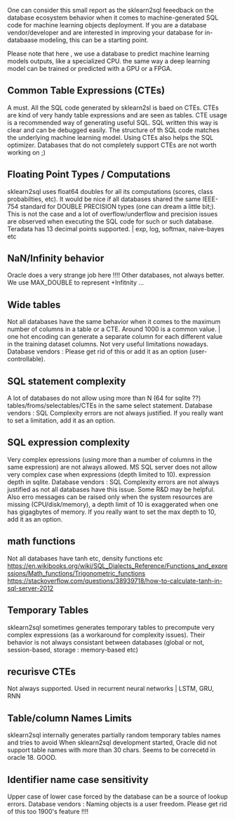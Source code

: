 
One can consider this small report as the sklearn2sql feeedback on the database ecosystem behavior when it comes to machine-generated SQL code for machine learning objects deployment. If you are a database vendor/developer and are interested in improving your database for in-databaase modeling, this can be a starting point.

Please note that here , we use a database to predict machine learning models outputs, like a specialized CPU. the same way a deep learning model can be trained or predicted with a GPU or a FPGA.

## Common Table Expressions (CTEs)

A must. All the SQL code generated by sklearn2sl is baed on CTEs. CTEs are kind of very handy table expressions and are seen as tables. CTE usage is a recommended way of generating useful SQL. SQL written this way is clear and can be debugged easily. The structure of th SQL code matches the underlying machine learning model. Using CTEs also helps the SQL optimizer. Databases that do not completely support CTEs are not worth working on ;)

## Floating Point Types / Computations

sklearn2sql uses float64 doubles for all its computations (scores, class probabilties, etc). It would be nice if all databases shared the same IEEE-754 standard for DOUBLE PRECISION types (one can dream a little bit;). This is not the case and a lot of overflow/underflow and precision issues are observed when executing the SQL code for such or such database. Teradata has 13 decimal points supported. | exp, log, softmax, naive-bayes etc

## NaN/Infinity behavior
Oracle does a very strange job here !!!! Other databases, not always better. We use MAX_DOUBLE to represent +Infitnity ...

## Wide tables

Not all databases have the same behavior when it comes to the maximum number of columns in a table or a CTE. Around 1000 is a common value. | one hot encoding can generate a separate column for each different value in the training dataset columns. Not very useful limitations nowadays. Database vendors : Please get rid of this or add it as an option (user-controllable).

## SQL statement complexity

A lot of databases do not allow using more than N (64 for sqlite ??) tables/froms/selectables/CTEs in the same select statement.
Database vendors : SQL Complexity errors are not always justified. If you really want to set a limitation, add it as an option.

## SQL expression complexity

Very complex epressions (using more than a number of columns in the same expression) are not always allowed. MS SQL server does not allow very complex case when expressions (depth limited to 10). expression depth in sqlite.
Database vendors : SQL Complexity errors are not always justified as not all databases have this issue. Some R&D may be helpful. Also erro messages can be raised only when the system resources are missing (CPU/disk/memory), a depth limit of 10 is exaggerated when one has gigagbytes of memory. If you really want to set the max depth to 10, add it as an option.

## math functions

Not all databases have tanh etc, density functions etc
https://en.wikibooks.org/wiki/SQL_Dialects_Reference/Functions_and_expressions/Math_functions/Trigonometric_functions
https://stackoverflow.com/questions/38939718/how-to-calculate-tanh-in-sql-server-2012

## Temporary Tables

sklearn2sql sometimes generates temporary tables to precompute very complex expressions (as a workaround for complexity issues).
Their behavior is not always consistant between databases (global or not, session-based, storage : memory-based  etc)

## recurisve CTEs

Not always supported. Used in recurrent neural networks | LSTM, GRU, RNN

## Table/column Names Limits

sklearn2sql internally generates partially random temporary tables names and tries to avoid 
When sklearn2sql development started, Oracle did not support table names with more than 30 chars. Seems to be correcetd in oracle 18. GOOD.

## Identifier name case sensitivity

Upper case of lower case forced by the database can be a source of lookup errors.
Database vendors : Naming objects is a user freedom. Please get rid of this too 1900's feature !!!!


